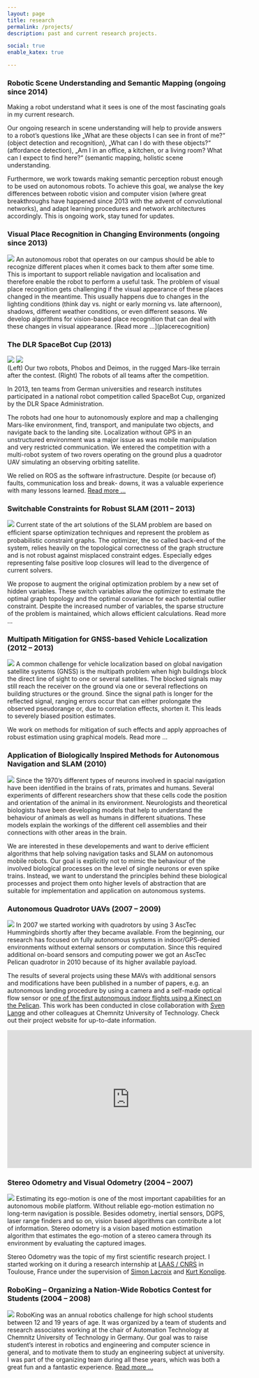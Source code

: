 ```yaml
---
layout: page
title: research
permalink: /projects/
description: past and current research projects.

social: true
enable_katex: true

---
```



### Robotic Scene Understanding and Semantic Mapping (ongoing since 2014)
Making a robot understand what it sees is one of the most fascinating goals in my current research.

Our ongoing research in scene understanding will help to provide answers to a robot’s questions like „What are these objects I can see in front of me?“ (object detection and recognition), „What can I do with these objects?“ (affordance detection), „Am I in an office, a kitchen, or a living room? What can I expect to find here?“ (semantic mapping, holistic scene understanding.

Furthermore, we work towards making semantic perception robust enough to be used on autonomous robots. To achieve this goal, we analyse the key differences between robotic vision and computer vision (where great breakthroughs have happened since 2013 with the advent of convolutional networks), and adapt learning procedures and network architectures accordingly. This is ongoing work, stay tuned for updates.


### Visual Place Recognition in Changing Environments (ongoing since 2013)
<img class="col one" src="/assets/img/projects/placeRec.png"/>
An autonomous robot that operates on our campus should be able to recognize different places when it comes back to them after some time. This is important to support reliable navigation and localisation and therefore enable the robot to perform a useful task. The problem of visual place recognition gets challenging if the visual appearance of these places changed in the meantime. This usually happens due to changes in the lighting conditions (think day vs. night or early morning vs. late afternoon), shadows, different weather conditions, or even different seasons. We develop algorithms for vision-based place recognition that can deal with these changes in visual appearance. [Read more …](placerecognition)


### The DLR SpaceBot Cup (2013)
<div class="col">
<img class="col one" src="/assets/img/projects/spacebot/robot.png"/>
<img class="col two" src="/assets/img/projects/spacebot/alle_roboter.png"/>
</div>
<div class="col three caption">
      (Left) Our two robots, Phobos and Deimos, in the rugged Mars-like terrain after the contest. (Right) The robots of all teams after the competition.
</div>


In 2013, ten teams from German universities and research institutes participated in a national robot competition called SpaceBot Cup, organized by the DLR Space Administration.

The robots had one hour to autonomously explore and map a challenging Mars-like environment, find, transport, and manipulate two objects, and navigate back to the landing site. Localization without GPS in an unstructured environment was a major issue as was mobile manipulation and very restricted communication. We entered the competition with a multi-robot system of two rovers operating on the ground plus a quadrotor UAV simulating an observing orbiting satellite.

We relied on ROS as the software infrastructure. Despite (or because of) faults, communication loss and break- downs, it was a valuable experience with many lessons learned. [Read more …](spacebotcup)



### Switchable Constraints for Robust SLAM (2011 – 2013)
<img class="col one" src="/assets/img/projects/manhattan.png"/>
Current state of the art solutions of the SLAM problem are based on efﬁcient sparse optimization techniques and represent the problem as probabilistic constraint graphs. The optimizer, the so called back-end of the system, relies heavily on the topological correctness of the graph structure and is not robust against misplaced constraint edges. Especially edges representing false positive loop closures will lead to the divergence of current solvers.

We propose to augment the original optimization problem by a new set of hidden variables. These switch variables allow the optimizer to estimate the optimal graph topology and the optimal covariance for each potential outlier constraint. Despite the increased number of variables, the sparse structure of the problem is maintained, which allows efficient calculations. Read more …


### Multipath Mitigation for GNSS-based Vehicle Localization (2012 – 2013)
<img class="col one" src="/assets/img/projects/3Sats.png"/>
A common challenge for vehicle localization based on global navigation satellite systems (GNSS) is the multipath problem when high buildings block the direct line of sight to one or several satellites. The blocked signals may still reach the receiver on the ground via one or several reflections on building structures or the ground. Since the signal path is longer for the reflected signal, ranging errors occur that can either prolongate the observed pseudorange or, due to correlation effects, shorten it. This leads to severely biased position estimates.

We work on methods for mitigation of such effects and apply approaches of robust estimation using graphical models.  Read more …

### Application of Biologically Inspired Methods for Autonomous Navigation and SLAM (2010)

<img class="col one pad10" src="/assets/img/projects/poseCellNetwork.png"/>
Since the 1970’s different types of neurons involved in spacial navigation have been identified in the brains of rats, primates and humans. Several experiments of different researchers show that these cells code the position and orientation of the animal in its environment.
Neurologists and theoretical biologists have been developing models that help to understand the behaviour of animals as well as humans in different situations. These models explain the workings of the different cell assemblies and their connections with other areas in the brain.

We are interested in these developements and want to derive efficient algorithms that help solving navigation tasks and SLAM on autonomous mobile robots. Our goal is explicitly not to mimic the behaviour of the involved biological processes on the level of single neurons or even spike trains. Instead, we want to understand the principles behind these biological processes and project them onto higher levels of abstraction that are suitable for implementation and application on autonomous systems.



### Autonomous Quadrotor UAVs (2007 – 2009)
<img class="col one pad10" src="/assets/img/projects/pelican.png"/>
In 2007 we started working with quadrotors by using 3 AscTec Hummingbirds shortly after they became available. From the beginning, our research has focused on fully autonomous systems in indoor/GPS-denied environments without external sensors or computation. Since this required additional on-board sensors and computing power we got an AscTec Pelican quadrotor in 2010 because of its higher available payload.

The results of several projects using these MAVs with additional sensors and modifications have been published in a number of papers, e.g. an autonomous landing procedure by using a camera and a self-made optical flow sensor or [one of the first autonomous indoor flights using a Kinect on the Pelican](https://youtu.be/kmMzc2-ray0). This work has been conducted in close collaboration with [Sven Lange](https://www.tu-chemnitz.de/etit/proaut/en/team/svenLange.html) and other colleagues at Chemnitz University of Technology. Check out their project website for up-to-date information.

<center><iframe width="560" height="315" src="https://www.youtube.com/embed/kmMzc2-ray0" frameborder="0" allow="autoplay; encrypted-media" allowfullscreen></iframe></center>


### Stereo Odometry and Visual Odometry (2004 – 2007)
<img class="col one pad10" src="/assets/img/projects/pointMatching.png"/>
Estimating its ego-motion is one of the most important capabilities for an autonomous mobile platform. Without reliable ego-motion estimation no long-term navigation is possible. Besides odometry, inertial sensors, DGPS, laser range finders and so on, vision based algorithms can contribute a lot of information. Stereo odometry is a vision based motion estimation algorithm that estimates the ego-motion of a stereo camera through its environment by evaluating the captured images.

Stereo Odometry was the topic of my first scientific research project. I started working on it during a research internship at [LAAS / CNRS](http://www.laas.fr) in Toulouse, France under the supervision of [Simon Lacroix](https://scholar.google.com.au/citations?user=7cgLDwUAAAAJ&hl=en&oi=ao) and [Kurt Konolige](https://scholar.google.com.au/citations?user=hczHVxEAAAAJ&hl=en).


### RoboKing – Organizing a Nation-Wide Robotics Contest for Students (2004 – 2008)
[<img class="col one pad10" src="/assets/img/projects/roboking.png"/>](roboking)
RoboKing was an annual robotics challenge for high school students between 12 and 19 years of age. It was organized by a team of students and research associates working at the chair of Automation Technology at Chemnitz University of Technology in Germany. Our goal was to raise student’s interest in robotics and engineering and computer science in general, and to motivate them to study an engineering subject at university. I was part of the organizing team during all these years, which was both a great fun and a fantastic experience. [Read more …](roboking)

<!--
**A bit of Text**

Some maths:

$$
\begin{align*}
  & \phi(x,y) = \phi \left(\sum_{i=1}^n x_ie_i, \sum_{j=1}^n y_je_j \right)
  = \sum_{i=1}^n \sum_{j=1}^n x_i y_j \phi(e_i, e_j) = \\
  & (x_1, \ldots, x_n) \left( \begin{array}{ccc}
      \phi(e_1, e_1) & \cdots & \phi(e_1, e_n) \\
      \vdots & \ddots & \vdots \\
      \phi(e_n, e_1) & \cdots & \phi(e_n, e_n)
    \end{array} \right)
  \left( \begin{array}{c}
      y_1 \\
      \vdots \\
      y_n
    \end{array} \right)
\end{align*}
$$

Some Code:


{% highlight python %}
def test(a=1):
  # Example can be run directly in your JavaScript console
  import numpy as np
  for i in range(5):
    a=[x.strip('.') for x in b{i}]
{% endhighlight %}

~~~py
def test(a=1):
  # Example can be run directly in your JavaScript console
  import numpy as np
  for i in range(5):
    a=[x.strip('.') for x in b{i}]

~~~


<div class="img_row">
    <img class="col one" src="/assets/img/12.jpg" alt="" title="example image"/>
    <img class="col one" src="/assets/img/12.jpg" alt="" title="example image"/>
    <img class="col one" src="/assets/img/12.jpg" alt="" title="example image"/>
</div>


<div class="col three caption">
    Caption photos easily. On the left, a road goes through a tunnel. Middle, leaves artistically fall in a hipster photoshoot. Right, in another hipster photoshoot, a lumberjack grasps a handful of pine needles.
</div>
<div class="img_row">
    <img class="col three" src="{{ site.baseurl }}/assets/img/5.jpg" alt="" title="example image"/>
</div>


![image](/assets/img/12.jpg){:width='33%'}
<div class="col three caption">
    This image can also have a caption. It's like magic.
</div>

-->
<!--

{% for project in site.projects %}

{% if project.redirect %}
<div class="project">
    <div class="thumbnail">
        <a href="{{ project.redirect }}" target="_blank">
        {% if project.img %}
        <img class="thumbnail" src="{{ project.img | prepend: site.baseurl | prepend: site.url }}"/>
        {% else %}
        <div class="thumbnail blankbox"></div>
        {% endif %}    
        <span>
            <h1>{{ project.title }}</h1>
            <br/>
            <p>{{ project.description }}</p>
        </span>
        </a>
    </div>
</div>
{% else %}

<div class="project ">
    <div class="thumbnail">
        <a href="{{ project.url | prepend: site.baseurl | prepend: site.url }}">
        {% if project.img %}
        <img class="thumbnail" src="{{ project.img | prepend: site.baseurl | prepend: site.url }}"/>
        {% else %}
        <div class="thumbnail blankbox"></div>
        {% endif %}    
        <span>
            <h1>{{ project.title }}</h1>
            <br/>
            <p>{{ project.description }}</p>
        </span>
        </a>
    </div>
</div>

{% endif %}

{% endfor %} -->
